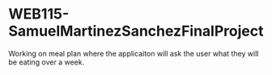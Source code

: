 # WEB115-SamuelMartinezSanchezFinalProject
Working on meal plan where the applicaiton will ask the user what they will be eating over a week.

